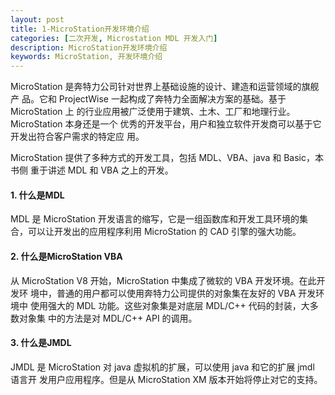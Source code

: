 ```yaml
---
layout: post
title: 1-MicroStation开发环境介绍
categories: [二次开发, Microstation MDL 开发入门]
description: MicroStation开发环境介绍
keywords: MicroStation, 开发环境介绍
---
```


MicroStation 是奔特力公司针对世界上基础设施的设计、建造和运营领域的旗舰产 品。它和 ProjectWise 一起构成了奔特力全面解决方案的基础。基于 MicroStation 上 的行业应用被广泛使用于建筑、土木、工厂和地理行业。MicroStation 本身还是一个 优秀的开发平台，用户和独立软件开发商可以基于它开发出符合客户需求的特定应 用。 

MicroStation 提供了多种方式的开发工具，包括 MDL、VBA、java 和 Basic，本书侧 重于讲述 MDL 和 VBA 之上的开发。

<!--excerpt-->

#### 1. 什么是MDL 
MDL 是 MicroStation 开发语言的缩写，它是一组函数库和开发工具环境的集合，可以让开发出的应用程序利用 MicroStation 的 CAD 引擎的强大功能。 

#### 2. 什么是MicroStation VBA 
从 MicroStation V8 开始，MicroStation 中集成了微软的 VBA 开发环境。在此开发环 境中，普通的用户都可以使用奔特力公司提供的对象集在友好的 VBA 开发环境中 使用强大的 MDL 功能。这些对象集是对底层 MDL/C++ 代码的封装，大多数对象集 中的方法是对 MDL/C++ API 的调用。 

#### 3. 什么是JMDL 
JMDL 是 MicroStation 对 java 虚拟机的扩展，可以使用 java 和它的扩展 jmdl 语言开 发用户应用程序。但是从 MicroStation XM 版本开始将停止对它的支持。 

